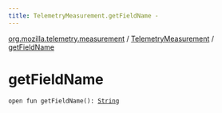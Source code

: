 ```yaml
---
title: TelemetryMeasurement.getFieldName - 
---
```


[org.mozilla.telemetry.measurement](../index.html) / [TelemetryMeasurement](index.html) / [getFieldName](./get-field-name.html)

# getFieldName

`open fun getFieldName(): `[`String`](https://kotlinlang.org/api/latest/jvm/stdlib/kotlin/-string/index.html)